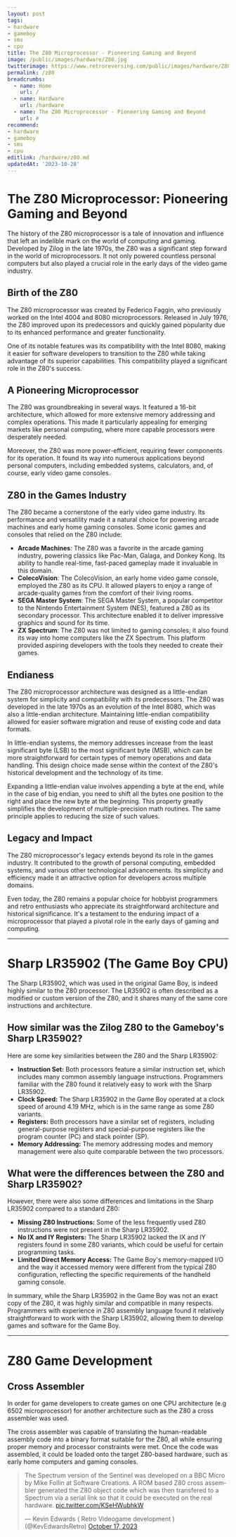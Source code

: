 ```yaml
---
layout: post
tags: 
- hardware
- gameboy
- sms
- cpu
title: The Z80 Microprocessor - Pioneering Gaming and Beyond
image: /public/images/hardware/Z80.jpg
twitterimage: https://www.retroreversing.com/public/images/hardware/Z80.jpg
permalink: /z80
breadcrumbs:
  - name: Home
    url: /
  - name: Hardware
    url: /hardware
  - name: The Z80 Microprocessor - Pioneering Gaming and Beyond
    url: #
recommend: 
- hardware
- gameboy
- sms
- cpu
editlink: /hardware/z80.md
updatedAt: '2023-10-28'
---
```

# The Z80 Microprocessor: Pioneering Gaming and Beyond

The history of the Z80 microprocessor is a tale of innovation and influence that left an indelible mark on the world of computing and gaming. Developed by Zilog in the late 1970s, the Z80 was a significant step forward in the world of microprocessors. It not only powered countless personal computers but also played a crucial role in the early days of the video game industry.

## Birth of the Z80

The Z80 microprocessor was created by Federico Faggin, who previously worked on the Intel 4004 and 8080 microprocessors. Released in July 1976, the Z80 improved upon its predecessors and quickly gained popularity due to its enhanced performance and greater functionality.

One of its notable features was its compatibility with the Intel 8080, making it easier for software developers to transition to the Z80 while taking advantage of its superior capabilities. This compatibility played a significant role in the Z80's success.

## A Pioneering Microprocessor

The Z80 was groundbreaking in several ways. It featured a 16-bit architecture, which allowed for more extensive memory addressing and complex operations. This made it particularly appealing for emerging markets like personal computing, where more capable processors were desperately needed.

Moreover, the Z80 was more power-efficient, requiring fewer components for its operation. It found its way into numerous applications beyond personal computers, including embedded systems, calculators, and, of course, early video game consoles.

## Z80 in the Games Industry

The Z80 became a cornerstone of the early video game industry. Its performance and versatility made it a natural choice for powering arcade machines and early home gaming consoles. Some iconic games and consoles that relied on the Z80 include:

* **Arcade Machines**: The Z80 was a favorite in the arcade gaming industry, powering classics like Pac-Man, Galaga, and Donkey Kong. Its ability to handle real-time, fast-paced gameplay made it invaluable in this domain.
* **ColecoVision**: The ColecoVision, an early home video game console, employed the Z80 as its CPU. It allowed players to enjoy a range of arcade-quality games from the comfort of their living rooms.
* **SEGA Master System**: The SEGA Master System, a popular competitor to the Nintendo Entertainment System (NES), featured a Z80 as its secondary processor. This architecture enabled it to deliver impressive graphics and sound for its time.
* **ZX Spectrum**: The Z80 was not limited to gaming consoles; it also found its way into home computers like the ZX Spectrum. This platform provided aspiring developers with the tools they needed to create their games.

## Endianess
The Z80 microprocessor architecture was designed as a little-endian system for simplicity and compatibility with its predecessors. The Z80 was developed in the late 1970s as an evolution of the Intel 8080, which was also a little-endian architecture. Maintaining little-endian compatibility allowed for easier software migration and reuse of existing code and data formats.

In little-endian systems, the memory addresses increase from the least significant byte (LSB) to the most significant byte (MSB), which can be more straightforward for certain types of memory operations and data handling. This design choice made sense within the context of the Z80's historical development and the technology of its time.

Expanding a little-endian value involves appending a byte at the end, while in the case of big endian, you need to shift all the bytes one position to the right and place the new byte at the beginning. This property greatly simplifies the development of multiple-precision math routines. The same principle applies to reducing the size of such values.

## Legacy and Impact

The Z80 microprocessor's legacy extends beyond its role in the games industry. It contributed to the growth of personal computing, embedded systems, and various other technological advancements. Its simplicity and efficiency made it an attractive option for developers across multiple domains.

Even today, the Z80 remains a popular choice for hobbyist programmers and retro enthusiasts who appreciate its straightforward architecture and historical significance. It's a testament to the enduring impact of a microprocessor that played a pivotal role in the early days of gaming and computing.

---
# Sharp LR35902 (The Game Boy CPU)
The Sharp LR35902, which was used in the original Game Boy, is indeed highly similar to the Z80 processor. The LR35902 is often described as a modified or custom version of the Z80, and it shares many of the same core instructions and architecture.

## How similar was the Zilog Z80 to the Gameboy's Sharp LR35902?
Here are some key similarities between the Z80 and the Sharp LR35902:
* **Instruction Set:** Both processors feature a similar instruction set, which includes many common assembly language instructions. Programmers familiar with the Z80 found it relatively easy to work with the Sharp LR35902.
* **Clock Speed:** The Sharp LR35902 in the Game Boy operated at a clock speed of around 4.19 MHz, which is in the same range as some Z80 variants.
* **Registers:** Both processors have a similar set of registers, including general-purpose registers and special-purpose registers like the program counter (PC) and stack pointer (SP).
* **Memory Addressing:** The memory addressing modes and memory management were also quite comparable between the two processors.

## What were the differences between the Z80 and Sharp LR35902?
However, there were also some differences and limitations in the Sharp LR35902 compared to a standard Z80:

* **Missing Z80 Instructions:** Some of the less frequently used Z80 instructions were not present in the Sharp LR35902.
* **No IX and IY Registers:** The Sharp LR35902 lacked the IX and IY registers found in some Z80 variants, which could be useful for certain programming tasks.
* **Limited Direct Memory Access:** The Game Boy's memory-mapped I/O and the way it accessed memory were different from the typical Z80 configuration, reflecting the specific requirements of the handheld gaming console.

In summary, while the Sharp LR35902 in the Game Boy was not an exact copy of the Z80, it was highly similar and compatible in many respects. Programmers with experience in Z80 assembly language found it relatively straightforward to work with the Sharp LR35902, allowing them to develop games and software for the Game Boy.

---
# Z80 Game Development

## Cross Assembler
In order for game developers to create games on one CPU architecture (e.g 6502 microprocessor) for another architecture such as the Z80 a cross assembler was used.

The cross assembler was capable of translating the human-readable assembly code into a binary format suitable for the Z80, all while ensuring proper memory and processor constraints were met. Once the code was assembled, it could be loaded onto the target Z80-based hardware, such as early home computers and gaming consoles.

<blockquote class="twitter-tweet"><p lang="en" dir="ltr">The Spectrum version of the Sentinel was developed on a BBC Micro by Mike Follin at Software Creations. A ROM based Z80 cross assembler generated the Z80 object code which was then transfered to a Spectrum via a serial link so that it could be executed on the real hardware. <a href="https://t.co/KSeHWubhkW">pic.twitter.com/KSeHWubhkW</a></p>&mdash; Kevin Edwards ( Retro Videogame development ) (@KevEdwardsRetro) <a href="https://twitter.com/KevEdwardsRetro/status/1714246387745919371?ref_src=twsrc%5Etfw">October 17, 2023</a></blockquote> <script async src="https://platform.twitter.com/widgets.js" charset="utf-8"></script>